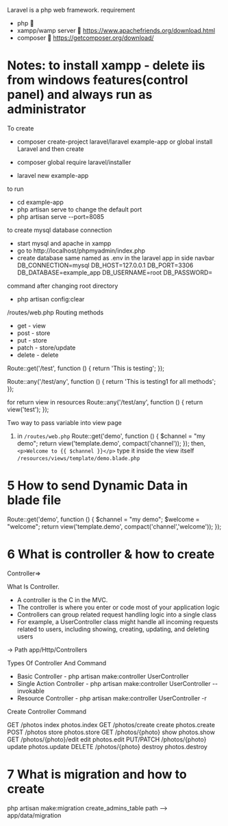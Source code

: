 Laravel is a php web framework.
requirement

- php 
- xampp/wamp server  https://www.apachefriends.org/download.html
- composer  https://getcomposer.org/download/

# Notes: to install xampp - delete iis from windows features(control panel) and always run as administrator

To create

- composer create-project laravel/laravel example-app
  or global install Laravel and then create

- composer global require laravel/installer
- laravel new example-app

to run

- cd example-app
- php artisan serve
  to change the default port
- php artisan serve --port=8085

to create mysql database connection

- start mysql and apache in xampp
- go to http://localhost/phpmyadmin/index.php
- create database same named as .env in the laravel app in side navbar
  DB_CONNECTION=mysql
  DB_HOST=127.0.0.1
  DB_PORT=3306
  DB_DATABASE=example_app
  DB_USERNAME=root
  DB_PASSWORD=

command after changing root directory

- php artisan config:clear

/routes/web.php
Routing methods

- get - view
- post - store
- put - store
- patch - store/update
- delete - delete

Route::get('/test', function () {
return 'This is testing';
});

Route::any('/test/any', function () {
return 'This is testing1 for all methods';
});

for return view in resources
Route::any('/test/any', function () {
return view('test');
});

Two way to pass variable into view page
1. in `/routes/web.php`
Route::get('demo', function () {
    $channel = "my demo";
    return view('template.demo', compact('channel'));
});
then,
`<p>Welcome to {{ $channel }}</p>`
type it inside the view itself `/resources/views/template/demo.blade.php`

# 5 How to send Dynamic Data in blade file

Route::get('demo', function () {
    $channel = "my demo";
    $welcome = "welcome";
    return view('template.demo', compact('channel','welcome'));
});

# 6 What is controller & how to create

Controller=>

What Is Controller.
- A controller is the C in the MVC.
- The controller is where you enter or code most of your application logic
- Controllers can group related request handling logic into a single class
- For example, a UserController class might handle all incoming requests related to users, including showing, creating, updating, and deleting users

-> Path
app/Http/Controllers

Types Of Controller And Command
- Basic Controller - php artisan make:controller UserController
- Single Action Controller - php artisan make:controller UserController --invokable
- Resource Controller - php artisan make:controller UserController -r

Create Controller Command

GET	/photos	index	photos.index
GET	/photos/create	create	photos.create
POST	/photos	store	photos.store
GET	/photos/{photo}	show	photos.show
GET	/photos/{photo}/edit	edit	photos.edit
PUT/PATCH	/photos/{photo}	update	photos.update
DELETE	/photos/{photo}	destroy	photos.destroy

# 7 What is migration and how to create
php artisan make:migration create_admins_table
path --> app/data/migration
